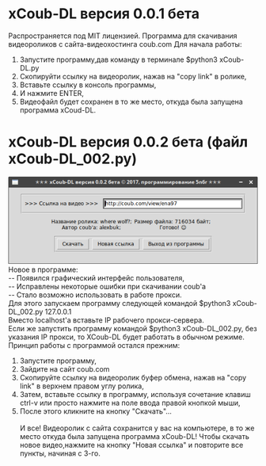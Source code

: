 # xCoub-DL версия 0.0.1 бета
Распространяется под MIT лицензией.
Программа для скачивания видеороликов с сайта-видеохостинга coub.com
Для начала работы:</br>
1. Запустите программу,дав команду в терминале $python3 xCoub-DL.py</br>
2. Скопируйти ссылку на видеоролик, нажав на "copy link" в ролике,</br>
3. Вставьте ссылку в консоль программы,</br>
4. И нажмите ENTER,</br>
5. Видеофайл будет сохранен в то же место, откуда была запущена программа xCoud-DL.</br>
# xCoub-DL версия 0.0.2 бета (файл  xCoub-DL_002.py)</br>
![xCoub-DL](https://github.com/5N6R/xCoub-DL/blob/master/program.png)</br>
Новое в программе:</br>
-- Появился графический интерфейс пользователя,</br>
-- Исправлены некоторые ошибки при скачивании coub'a </br>
-- Стало возможно использовать в работе прокси. </br>
Для этого запускаем программу следующей командой $python3 xCoub-DL_002.py 127.0.0.1 </br>Вместо localhost'a вставьте IP рабочего прокси-сервера. </br>Если же запустить программу командой $python3 xCoub-DL_002.py, без указания IP прокси, то XCoub-DL будет работать в обычном режиме.</br>
Принцип работы с программой остался прежним:</br>
1. Запустите программу,</br>
2. Зайдите на сайт coub.com</br>
3. Скопируйте ссылку на видеоролик буфер обмена, нажав на "copy link" в верхнем правом углу ролика,</br>
4. Затем, вставьте ссылку в программу, используя сочетание клавиш ctrl-v или просто нажмите на поле ввода правой кнопкой мыши,</br>
5. После этого кликните на кнопку "Скачать"... </br>     
И все! Видеоролик  с сайта сохранится у вас на компьютере, в то же место откуда была запущена программа xCoub-DL! Чтобы скачать новое видео,нажмите на кнопку "Новая ссылка" и повторите все пункты, начиная с 3-го.                        
